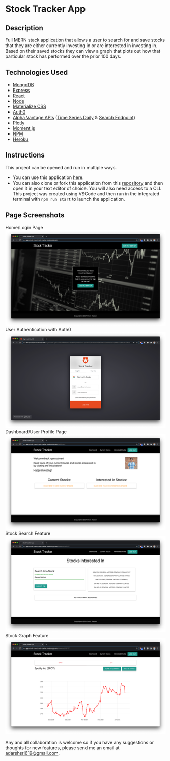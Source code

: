 # Stock Tracker App

## Description
<!-- This repository holds the third and final project of the [The Coding Boot Camp](https://techbootcamps.utexas.edu/coding/) through the University of Texas at Austin's Center for Professional Education. -->

Full MERN stack application that allows a user to search for and save stocks that they are either currently investing in or are interested in investing in. Based on their saved stocks they can view a graph that plots out how that particular stock has performed over the prior 100 days.

## Technologies Used
- [MongoDB](https://www.mongodb.com/)
- [Express](https://expressjs.com/)
- [React](https://reactjs.org/)
- [Node](https://nodejs.org/)
- [Materialize CSS](https://materializecss.com/)
- [Auth0](https://auth0.com/)
- [Alpha Vantage APIs](https://www.alphavantage.co/) ([Time Series Daily](https://www.alphavantage.co/documentation/#daily) & [Search Endpoint](https://www.alphavantage.co/documentation/#symbolsearch))
- [Plotly](https://plotly.com/)
- [Moment.js](https://momentjs.com/)
- [NPM](https://www.npmjs.com/)
- [Heroku](https://www.heroku.com/)

## Instructions
This project can be opened and run in multiple ways.
- You can use this application [here](https://app-stock-investment-tracker.herokuapp.com/).
- You can also clone or fork this application from this [repository](https://github.com/ryanrotman/stock-tracker-app) and then open it in your text editor of choice. You will also need access to a CLI. This project was created using VSCode and then run in the integrated terminal with ```npm run start``` to launch the application.

## Page Screenshots
Home/Login Page
![ScreenShot_Home](./client/src/assets/images/ScreenShot_Home.png)
User Authentication with Auth0
![ScreenShot_UserAuth](./client/src/assets/images/ScreenShot_UserAuth.png)
Dashboard/User Profile Page
![ScreenShot_Dashboard](./client/src/assets/images/ScreenShot_Dashboard.png)
Stock Search Feature
![ScreenShot_StockSearch](./client/src/assets/images/ScreenShot_StockSearch.png)
Stock Graph Feature
![ScreenShot_StockGraph](./client/src/assets/images/ScreenShot_StockGraph.png)


Any and all collaboration is welcome so if you have any suggestions or thoughts for new features, please send me an email at adarshsri619@gmail.com.

<!-- # Getting Started with Create React App

This project was bootstrapped with [Create React App](https://github.com/facebook/create-react-app).

## Available Scripts

In the project directory, you can run:

### `npm start`

Runs the app in the development mode.\
Open [http://localhost:3000](http://localhost:3000) to view it in the browser.

The page will reload if you make edits.\
You will also see any lint errors in the console.

### `npm test`

Launches the test runner in the interactive watch mode.\
See the section about [running tests](https://facebook.github.io/create-react-app/docs/running-tests) for more information.

### `npm run build`

Builds the app for production to the `build` folder.\
It correctly bundles React in production mode and optimizes the build for the best performance.

The build is minified and the filenames include the hashes.\
Your app is ready to be deployed!

See the section about [deployment](https://facebook.github.io/create-react-app/docs/deployment) for more information.

### `npm run eject`

**Note: this is a one-way operation. Once you `eject`, you can’t go back!**

If you aren’t satisfied with the build tool and configuration choices, you can `eject` at any time. This command will remove the single build dependency from your project.

Instead, it will copy all the configuration files and the transitive dependencies (webpack, Babel, ESLint, etc) right into your project so you have full control over them. All of the commands except `eject` will still work, but they will point to the copied scripts so you can tweak them. At this point you’re on your own.

You don’t have to ever use `eject`. The curated feature set is suitable for small and middle deployments, and you shouldn’t feel obligated to use this feature. However we understand that this tool wouldn’t be useful if you couldn’t customize it when you are ready for it.

## Learn More

You can learn more in the [Create React App documentation](https://facebook.github.io/create-react-app/docs/getting-started).

To learn React, check out the [React documentation](https://reactjs.org/).

### Code Splitting

This section has moved here: [https://facebook.github.io/create-react-app/docs/code-splitting](https://facebook.github.io/create-react-app/docs/code-splitting)

### Analyzing the Bundle Size

This section has moved here: [https://facebook.github.io/create-react-app/docs/analyzing-the-bundle-size](https://facebook.github.io/create-react-app/docs/analyzing-the-bundle-size)

### Making a Progressive Web App

This section has moved here: [https://facebook.github.io/create-react-app/docs/making-a-progressive-web-app](https://facebook.github.io/create-react-app/docs/making-a-progressive-web-app)

### Advanced Configuration

This section has moved here: [https://facebook.github.io/create-react-app/docs/advanced-configuration](https://facebook.github.io/create-react-app/docs/advanced-configuration)

### Deployment

This section has moved here: [https://facebook.github.io/create-react-app/docs/deployment](https://facebook.github.io/create-react-app/docs/deployment)

### `npm run build` fails to minify

This section has moved here: [https://facebook.github.io/create-react-app/docs/troubleshooting#npm-run-build-fails-to-minify](https://facebook.github.io/create-react-app/docs/troubleshooting#npm-run-build-fails-to-minify) -->